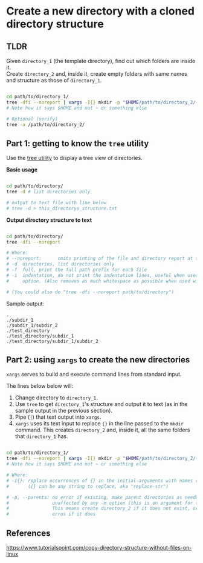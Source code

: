 # Create a new directory with a cloned directory structure

## TLDR

Given `directory_1` (the template directory), find out which folders are inside it.  
Create `directory_2` and, inside it, create empty folders with same names and structure as those of 
`directory_1`.

```Bash

cd path/to/directory_1/
tree -dfi --noreport | xargs -I{} mkdir -p "$HOME/path/to/directory_2/{}"
# Note how it says $HOME and not ~ or something else

# Optional (verify)
tree -a /path/to/directory_2/ 

```


<!-- ≈≈≈≈≈≈≈≈≈≈≈≈≈≈≈≈≈≈≈≈≈≈≈≈≈≈≈≈≈≈≈≈≈≈≈≈≈≈≈≈≈≈≈***≈≈≈≈≈≈≈≈≈≈≈≈≈≈≈≈≈≈≈≈≈≈≈≈≈≈≈≈≈≈≈≈≈≈≈≈≈≈≈≈≈≈≈≈≈ -->
## Part 1: getting to know the `tree` utility

Use the [tree utility][tree] to display a tree view of directories. 

**Basic usage**

```Bash

cd path/to/directory/
tree -d # list directories only

# output to text file with line below
# tree -d > this_directorys_structure.txt 

```

**Output directory structure to text**

```Bash

cd path/to/directory/
tree -dfi --noreport

# Where: 
# --noreport:      omits printing of the file and directory report at the end of the tree listing
# -d  directories, list directories only
# -f  full, print the full path prefix for each file
# -i  indentation, do not print the indentation lines, useful when used in conjunction with the -f
#     option. (Also removes as much whitespace as possible when used with the -J or -X options.)

# (You could also do "tree -dfi --noreport path/to/directory")

```

Sample output:

```
.
./subdir_1
./subdir_1/subdir_2
./test_directory
./test_directory/subdir_1
./test_directory/subdir_1/subdir_2
```


<!-- ≈≈≈≈≈≈≈≈≈≈≈≈≈≈≈≈≈≈≈≈≈≈≈≈≈≈≈≈≈≈≈≈≈≈≈≈≈≈≈≈≈≈≈***≈≈≈≈≈≈≈≈≈≈≈≈≈≈≈≈≈≈≈≈≈≈≈≈≈≈≈≈≈≈≈≈≈≈≈≈≈≈≈≈≈≈≈≈≈ -->
## Part 2: using `xargs` to create the new directories

`xargs` serves to build and execute command lines from standard input. 

The lines below below will: 

1. Change directory to `directory_1`.
2. Use `tree` to get `directory_1`'s structure and output it to text (as in the sample output in the
previous section).
3. Pipe (`|`) that text output into `xargs`.
4. `xargs` uses its text input to replace `{}` in the line passed to the `mkdir` command. This
creates `directory_2` and, inside it, all the same folders that `directory_1` has.

```Bash

cd path/to/directory_1/
tree -dfi --noreport | xargs -I{} mkdir -p "$HOME/path/to/directory_2/{}"
# Note how it says $HOME and not ~ or something else

# Where:
# -I{}: replace occurrences of {} in the initial-arguments with names read from standard input
#       ({} can be any string to replace, aka "replace-str")

# -p, --parents: no error if existing, make parent directories as needed, with their file modes
#                unaffected by any -m option (this is an argument for the mkdir command)
#                This means create directory_2 if it does not exist, or use it without creating
#                erros if it does

```


<!-- ≈≈≈≈≈≈≈≈≈≈≈≈≈≈≈≈≈≈≈≈≈≈≈≈≈≈≈≈≈≈≈≈≈≈≈≈≈≈≈≈≈≈≈***≈≈≈≈≈≈≈≈≈≈≈≈≈≈≈≈≈≈≈≈≈≈≈≈≈≈≈≈≈≈≈≈≈≈≈≈≈≈≈≈≈≈≈≈≈ -->
## References

https://www.tutorialspoint.com/copy-directory-structure-without-files-on-linux


<!-- ≈≈≈≈≈≈≈≈≈≈≈≈≈≈≈≈≈≈≈≈≈≈≈≈≈≈≈≈≈≈≈≈≈≈≈≈≈≈≈≈≈≈≈***≈≈≈≈≈≈≈≈≈≈≈≈≈≈≈≈≈≈≈≈≈≈≈≈≈≈≈≈≈≈≈≈≈≈≈≈≈≈≈≈≈≈≈≈≈ -->
[tree]: https://oldmanprogrammer.net/source.php?dir=projects/tree
